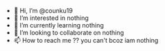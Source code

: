 - 👋 Hi, I’m @counku19
- 👀 I’m interested in nothing
- 🌱 I’m currently learning nothing
- 💞️ I’m looking to collaborate on nothing
- 📫 How to reach me ?? you can't bcoz iam nothing

<!---
counku19/counku19 is a ✨ special ✨ repository because its `README.md` (this file) appears on your GitHub profile.
You can click the Preview link to take a look at your changes.
--->
